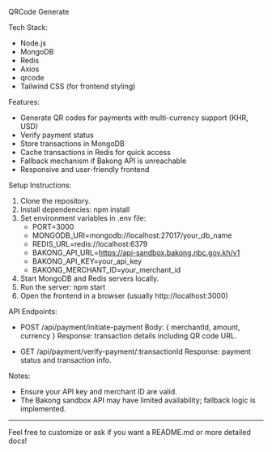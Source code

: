 QRCode Generate

Tech Stack:
- Node.js
- MongoDB
- Redis
- Axios
- qrcode
- Tailwind CSS (for frontend styling)

Features:
- Generate QR codes for payments with multi-currency support (KHR, USD)
- Verify payment status
- Store transactions in MongoDB
- Cache transactions in Redis for quick access
- Fallback mechanism if Bakong API is unreachable
- Responsive and user-friendly frontend

Setup Instructions:
1. Clone the repository.
2. Install dependencies: npm install
3. Set environment variables in .env file:
   - PORT=3000
   - MONGODB_URI=mongodb://localhost:27017/your_db_name
   - REDIS_URL=redis://localhost:6379
   - BAKONG_API_URL=https://api-sandbox.bakong.nbc.gov.kh/v1
   - BAKONG_API_KEY=your_api_key
   - BAKONG_MERCHANT_ID=your_merchant_id
4. Start MongoDB and Redis servers locally.
5. Run the server: npm start
6. Open the frontend in a browser (usually http://localhost:3000)

API Endpoints:
- POST /api/payment/initiate-payment
  Body: { merchantId, amount, currency }
  Response: transaction details including QR code URL.

- GET /api/payment/verify-payment/:transactionId
  Response: payment status and transaction info.

Notes:
- Ensure your API key and merchant ID are valid.
- The Bakong sandbox API may have limited availability; fallback logic is implemented.

---

Feel free to customize or ask if you want a README.md or more detailed docs!
